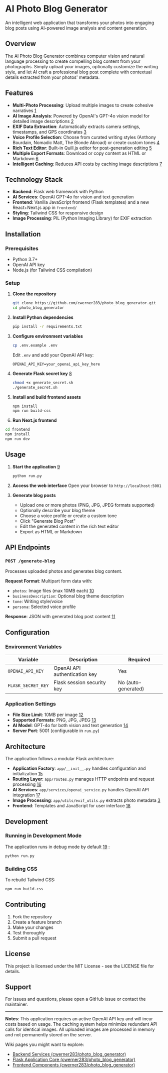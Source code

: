 # AI Photo Blog Generator

An intelligent web application that transforms your photos into engaging blog posts using AI-powered image analysis and content generation.

## Overview

The AI Photo Blog Generator combines computer vision and natural language processing to create compelling blog content from your photographs. Simply upload your images, optionally customize the writing style, and let AI craft a professional blog post complete with contextual details extracted from your photos' metadata.

## Features

- **Multi-Photo Processing**: Upload multiple images to create cohesive narratives [1](#0-0) 
- **AI Image Analysis**: Powered by OpenAI's GPT-4o vision model for detailed image descriptions [2](#0-1) 
- **EXIF Data Extraction**: Automatically extracts camera settings, timestamps, and GPS coordinates [3](#0-2) 
- **Voice Profile Selection**: Choose from curated writing styles (Anthony Bourdain, Nomadic Matt, The Blonde Abroad) or create custom tones [4](#0-3) 
- **Rich Text Editor**: Built-in Quill.js editor for post-generation editing [5](#0-4) 
- **Multiple Export Formats**: Download or copy content as HTML or Markdown [6](#0-5) 
- **Intelligent Caching**: Reduces API costs by caching image descriptions [7](#0-6) 

## Technology Stack

- **Backend**: Flask web framework with Python
- **AI Services**: OpenAI GPT-4o for vision and text generation
- **Frontend**: Vanilla JavaScript frontend (Flask templates) and a new React+Next.js app in `frontend/`
- **Styling**: Tailwind CSS for responsive design
- **Image Processing**: PIL (Python Imaging Library) for EXIF extraction

## Installation

### Prerequisites

- Python 3.7+
- OpenAI API key
- Node.js (for Tailwind CSS compilation)

### Setup

1. **Clone the repository**
   ```bash
   git clone https://github.com/cwerner283/photo_blog_generator.git
   cd photo_blog_generator
   ```

2. **Install Python dependencies**
   ```bash
   pip install -r requirements.txt
   ```

3. **Configure environment variables**
   ```bash
   cp .env.example .env
   ```
   
   Edit `.env` and add your OpenAI API key:
   ```
   OPENAI_API_KEY=your_openai_api_key_here
   ```

4. **Generate Flask secret key** [8](#0-7) 
   ```bash
   chmod +x generate_secret.sh
   ./generate_secret.sh
   ```

5. **Install and build frontend assets**
   ```bash
   npm install
   npm run build-css
   ```

6. **Run Next.js frontend**
```bash
cd frontend
npm install
npm run dev
```

## Usage

1. **Start the application** [9](#0-8) 
   ```bash
   python run.py
   ```

2. **Access the web interface**
   Open your browser to `http://localhost:5001`

3. **Generate blog posts**
   - Upload one or more photos (PNG, JPG, JPEG formats supported)
   - Optionally describe your blog theme
   - Choose a voice profile or create a custom tone
   - Click "Generate Blog Post"
   - Edit the generated content in the rich text editor
   - Export as HTML or Markdown

## API Endpoints

### `POST /generate-blog`

Processes uploaded photos and generates blog content.

**Request Format**: Multipart form data with:
- `photos`: Image files (max 10MB each) [10](#0-9) 
- `businessDescription`: Optional blog theme description
- `tone`: Writing style/voice
- `persona`: Selected voice profile

**Response**: JSON with generated blog post content [11](#0-10) 

## Configuration

### Environment Variables

| Variable | Description | Required |
|----------|-------------|----------|
| `OPENAI_API_KEY` | OpenAI API authentication key | Yes |
| `FLASK_SECRET_KEY` | Flask session security key | No (auto-generated) |

### Application Settings

- **File Size Limit**: 10MB per image [12](#0-11) 
- **Supported Formats**: PNG, JPG, JPEG [13](#0-12) 
- **AI Model**: GPT-4o for both vision and text generation [14](#0-13) 
- **Server Port**: 5001 (configurable in `run.py`)

## Architecture

The application follows a modular Flask architecture:

- **Application Factory**: `app/__init__.py` handles configuration and initialization [15](#0-14) 
- **Routing Layer**: `app/routes.py` manages HTTP endpoints and request processing [16](#0-15) 
- **AI Services**: `app/services/openai_service.py` handles OpenAI API integration [17](#0-16) 
- **Image Processing**: `app/utils/exif_utils.py` extracts photo metadata [3](#0-2) 
- **Frontend**: Templates and JavaScript for user interface [18](#0-17) 

## Development

### Running in Development Mode

The application runs in debug mode by default [19](#0-18) :
```bash
python run.py
```

### Building CSS

To rebuild Tailwind CSS:
```bash
npm run build-css
```

## Contributing

1. Fork the repository
2. Create a feature branch
3. Make your changes
4. Test thoroughly
5. Submit a pull request

## License

This project is licensed under the MIT License - see the LICENSE file for details.

## Support

For issues and questions, please open a GitHub issue or contact the maintainer.

---

**Notes**: This application requires an active OpenAI API key and will incur costs based on usage. The caching system helps minimize redundant API calls for identical images. All uploaded images are processed in memory and not permanently stored on the server.

Wiki pages you might want to explore:
- [Backend Services (cwerner283/photo_blog_generator)](/wiki/cwerner283/photo_blog_generator#4)
- [Flask Application Core (cwerner283/photo_blog_generator)](/wiki/cwerner283/photo_blog_generator#4.1)
- [Frontend Components (cwerner283/photo_blog_generator)](/wiki/cwerner283/photo_blog_generator#5)
